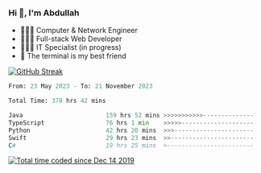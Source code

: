 <h3>Hi 👋, I'm Abdullah</h3>

- 👷🏼‍♂️ Computer & Network Engineer
- 👨🏻‍💻 Full-stack Web Developer
- 👨🏻‍💻 IT Specialist (in progress)
- 🖤 The terminal is my best friend

[![GitHub Streak](https://streak-stats.demolab.com?user=al3bad&theme=transparent&date_format=j%20M%5B%20Y%5D)](https://git.io/streak-stats)

<!--START_SECTION:waka-->

```python
From: 23 May 2023 - To: 21 November 2023

Total Time: 378 hrs 42 mins

Java                       159 hrs 52 mins >>>>>>>>>>>--------------   42.04 %
TypeScript                 76 hrs 1 min    >>>>>--------------------   19.99 %
Python                     42 hrs 20 mins  >>>----------------------   11.14 %
Swift                      29 hrs 23 mins  >>-----------------------   07.73 %
C#                         19 hrs 25 mins  >------------------------   05.11 %
```

<!--END_SECTION:waka-->

<p>
  <a href="https://wakatime.com/@ce2a2aac-0d6b-4d65-b864-8a4bcaf12967"><img src="https://wakatime.com/badge/user/ce2a2aac-0d6b-4d65-b864-8a4bcaf12967.svg" alt="Total time coded since Dec 14 2019" /></a>
</p>
